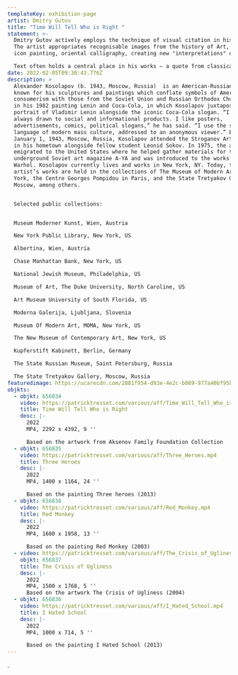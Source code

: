 ```yaml
---
templateKey: exhibition-page
artist: Dmitry Gutov
title: "Time Will Tell Who is Right "
statement: >-
  Dmitry Gutov actively employs the technique of visual citation in his work.
  The artist appropriates recognisable images from the history of Art, Russian
  icon painting, oriental calligraphy, creating new "interpretations" of them.

  Text often holds a central place in his works – a quote from classical literature or a common phrase taken from life resonate and are relevant today.
date: 2022-02-05T09:38:43.776Z
description: >
  Alexander Kosolapov (b. 1943, Moscow, Russia)  is an American-Russian artist
  known for his sculptures and paintings which conflate symbols of American
  consumerism with those from the Soviet Union and Russian Orthodox Church. As
  in his 1982 painting Lenin and Coca-Cola, in which Kosolapov juxtaposed a
  portrait of Vladimir Lenin alongside the iconic Coca-Cola slogan. “I was
  always drawn to social and informational products. I like posters,
  advertisements, comics, political slogans,” he has said. “I use the shared
  language of modern mass culture, addressed to an anonymous viewer.” Born on
  January 1, 1943, Moscow, Russia, Kosolapov attended the Stroganov Art School
  in his hometown alongside fellow student Leonid Sokov. In 1975, the artist
  emigrated to the United States where he helped gather materials for the
  underground Soviet art magazine A-YA and was introduced to the works of Andy
  Warhol. Kosolapov currently lives and works in New York, NY. Today, the
  artist’s works are held in the collections of The Museum of Modern Art in New
  York, the Centre Georges Pompidou in Paris, and the State Tretyakov Gallery in
  Moscow, among others.


  Selected public collections:


  Museum Moderner Kunst, Wien, Austria

  New York Public Library, New York, US

  Albertina, Wien, Austria

  Chase Manhattan Bank, New York, US

  National Jewish Museum, Philadelphia, US

  Museum of Art, The Duke University, North Caroline, US

  Art Museum University of South Florida, US

  Moderna Galerija, Ljubljana, Slovenia

  Museum Of Modern Art, MOMA, New York, US

  The New Museum of Contemporary Art, New York, US

  Kupferstift Kabinett, Berlin, Germany

  The State Russian Museum, Saint Petersburg, Russia

  The State Tretyakov Gallery, Moscow, Russia
featuredimage: https://ucarecdn.com/2881f954-d93e-4e2c-b089-977a40bf95b2/
objkts:
  - objkt: 656834
    video: https://patricktresset.com/various/aff/Time_Will_Tell_Who_is_Right.mp4
    title: Time Will Tell Who is Right
    desc: |-
      2022
      MP4, 2292 x 4392, 9 ''

      Based on the artwork from Aksenov Family Foundation Collection 
  - objkt: 656835
    video: https://patricktresset.com/various/aff/Three_Heroes.mp4
    title: Three Heroes
    desc: |-
      2022
      MP4, 1400 x 1164, 24 ''

      Based on the painting Three heroes (2013)
  - objkt: 656838
    video: https://patricktresset.com/various/aff/Red_Monkey.mp4
    title: Red Monkey
    desc: |-
      2022
      MP4, 1600 x 1958, 13 ''

      Based on the painting Red Monkey (2003)
  - video: https://patricktresset.com/various/aff/The_Crisis_of_Ugliness.mp4
    objkt: 656837
    title: The Crisis of Ugliness
    desc: |-
      2022
      MP4, 1500 x 1768, 5 ''
      Based on the artwork The Crisis of Ugliness (2004)
  - objkt: 656836
    video: https://patricktresset.com/various/aff/I_Hated_School.mp4
    title: I Hated School
    desc: |-
      2022
      MP4, 1000 x 714, 5 ''

      Based on the painting I Hated School (2013)
---
```

.